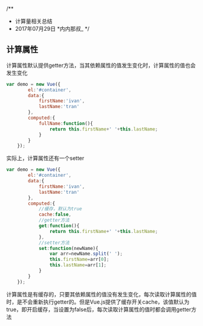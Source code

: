 /**
 * 计算量相关总结
 * 2017年07月29日
 *内内那叔_
 */

## 计算属性

计算属性默认提供getter方法，当其依赖属性的值发生变化时，计算属性的值也会发生变化

```js
var demo = new Vue({
        el:'#container',
        data:{
            firstName:'ivan',
            lastName:'tran'    
        },
        computed:{
            fullName:function(){
                return this.firstName+' '+this.lastName;
            }
        }
    });
```

实际上，计算属性还有一个setter

```js
var demo = new Vue({
        el:'#container',
        data:{
            firstName:'ivan',
            lastName:'tran'
        },
        computed:{
            //缓存，默认为true
            cache:false,
            //getter方法
            get:function(){
                return this.firstName+' '+this.lastName;    
            },
            //setter方法
            set:function(newName){
                var arr=newName.split(' ');
                this.firstName=arr[0];
                this.lastName=arr[1];
            }
        }
    });
```

计算属性是有缓存的，只要其依赖属性的值没有发生变化，每次读取计算属性的值时，是不会重新执行getter的。但是Vue.js提供了缓存开关cache，该值默认为true，即开启缓存，当设置为false后，每次读取计算属性的值时都会调用getter方法












